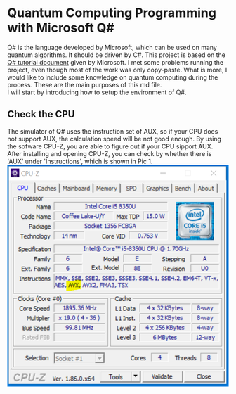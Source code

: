 # Quantum Computing Programming with Microsoft Q#
Q# is the language developed by Microsoft, which can be used on many quantum algorithms. It should be driven by C#. This project is based on the [Q# tutorial document](https://docs.microsoft.com/en-us/quantum/quantum-writeaquantumprogram?view=qsharp-preview&tabs=tabid-vs2017) given by Microsoft. I met some problems running the project, even though most of the work was only copy-paste. What is more, I would like to include some knowledge on quantum computing during the process. These are the main purposes of this md file.</br>
I will start by introducing how to setup the environment of Q#.
## Check the CPU
The simulator of Q# uses the instruction set of AUX, so if your CPU does not support AUX, the calculation speed will be not good enough. By using the sofware CPU-Z, you are able to figure out if your CPU sipport AUX. </br>
After installing and opening CPU-Z, you can check by whether there is 'AUX' under 'Instructions', which is shown in Pic 1.</br>
![image](http://github.com/yangjy0826/Microsoft-Q-/raw/master/img/CPU.PNG)
